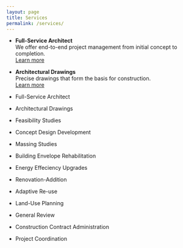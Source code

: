 ```yaml
---
layout: page
title: Services
permalink: /services/
---
```


- **Full-Service Architect**  
  We offer end-to-end project management from initial concept to completion.  
  [Learn more](/services/full-service-architect/)

- **Architectural Drawings**  
  Precise drawings that form the basis for construction.  
  [Learn more](/services/architectural-drawings/)


- Full-Service Architect 
- Architectural Drawings
- Feasibility Studies
- Concept Design Development
- Massing Studies
- Building Envelope Rehabilitation
- Energy Effeciency Upgrades
- Renovation-Addition
- Adaptive Re-use
- Land-Use Planning
- General Review
- Construction Contract Administration
- Project Coordination